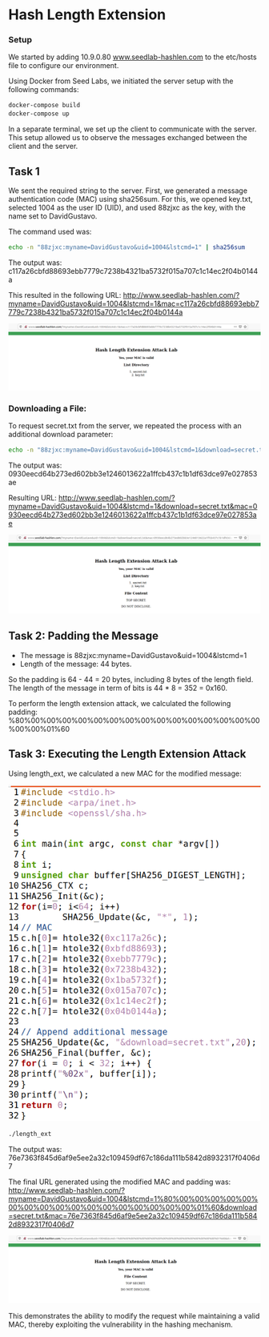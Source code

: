 # Hash Length Extension

### Setup

We started by adding 10.9.0.80 www.seedlab-hashlen.com to the etc/hosts file to configure our environment.

Using Docker from Seed Labs, we initiated the server setup with the following commands:

```bash
docker-compose build
docker-compose up
```

In a separate terminal, we set up the client to communicate with the server. This setup allowed us to observe the messages exchanged between the client and the server.

## Task 1

We sent the required string to the server. First, we generated a message authentication code (MAC) using sha256sum. For this, we opened key.txt, selected 1004 as the user ID (UID), and used 88zjxc as the key, with the name set to DavidGustavo.

The command used was:

```bash
echo -n "88zjxc:myname=DavidGustavo&uid=1004&lstcmd=1" | sha256sum
```

The output was: c117a26cbfd88693ebb7779c7238b4321ba5732f015a707c1c14ec2f04b0144a

This resulted in the following URL:
http://www.seedlab-hashlen.com/?myname=DavidGustavo&uid=1004&lstcmd=1&mac=c117a26cbfd88693ebb7779c7238b4321ba5732f015a707c1c14ec2f04b0144a


![list_files](/docs/images/list_files.png)


### Downloading a File:

To request secret.txt from the server, we repeated the process with an additional download parameter:

```bash
echo -n "88zjxc:myname=DavidGustavo&uid=1004&lstcmd=1&download=secret.txt" | sha256sum
```

The output was:
0930eecd64b273ed602bb3e1246013622a1ffcb437c1b1df63dce97e027853ae

Resulting URL:
http://www.seedlab-hashlen.com/?myname=DavidGustavo&uid=1004&lstcmd=1&download=secret.txt&mac=0930eecd64b273ed602bb3e1246013622a1ffcb437c1b1df63dce97e027853ae

![download_file](/docs/images/download_file.png)

## Task 2: Padding the Message

- The message is 88zjxc:myname=DavidGustavo&uid=1004&lstcmd=1
- Length of the message: 44 bytes.

So the padding is 64 - 44 = 20 bytes, including 8 bytes of the length field. The length of the message in term of bits is 44 * 8 = 352 = 0x160. 

To perform the length extension attack, we calculated the following padding: %80%00%00%00%00%00%00%00%00%00%00%00%00%00%00%00%00%00%01%60

## Task 3: Executing the Length Extension Attack

Using length_ext, we calculated a new MAC for the modified message:

![length_ext](/docs/images/length_ext.png)

```bash
./length_ext 
```

The output was: 76e7363f845d6af9e5ee2a32c109459df67c186da111b5842d8932317f0406d7

The final URL generated using the modified MAC and padding was: http://www.seedlab-hashlen.com/?myname=DavidGustavo&uid=1004&lstcmd=1%80%00%00%00%00%00%00%00%00%00%00%00%00%00%00%00%00%00%01%60&download=secret.txt&mac=76e7363f845d6af9e5ee2a32c109459df67c186da111b5842d8932317f0406d7

![exploit_done](/docs/images/exploit_done.png)

This demonstrates the ability to modify the request while maintaining a valid MAC, thereby exploiting the vulnerability in the hashing mechanism.




